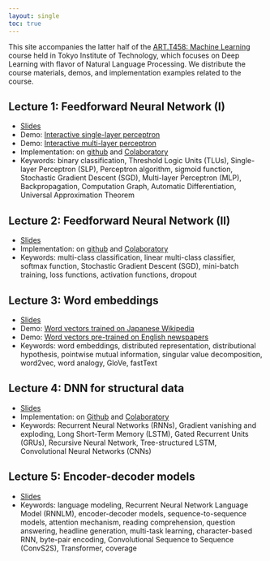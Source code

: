 ```yaml
---
layout: single
toc: true
---
```


This site accompanies the latter half of the [ART.T458: Machine Learning](http://www.ocw.titech.ac.jp/index.php?module=General&action=T0300&JWC=201804845&lang=EN) course held in Tokyo Institute of Technology, which focuses on Deep Learning with flavor of Natural Language Processing. We distribute the course materials, demos, and implementation examples related to the course.

## Lecture 1: Feedforward Neural Network (I)

+ [Slides](https://speakerdeck.com/chokkan/feedforward-neural-network-i-binary-classification)
+ Demo: [Interactive single-layer perceptron](demo-slp.html)
+ Demo: [Interactive multi-layer perceptron](demo-mlp.html)
+ Implementation: on [github](https://github.com/chokkan/deeplearning/blob/master/notebook/binary.ipynb) and [Colaboratory](https://colab.research.google.com/github/chokkan/deeplearning/blob/master/notebook/binary.ipynb)
+ Keywords: binary classification, Threshold Logic Units (TLUs), Single-layer Perceptron (SLP), Perceptron algorithm, sigmoid function, Stochastic Gradient Descent (SGD), Multi-layer Perceptron (MLP), Backpropagation, Computation Graph, Automatic Differentiation, Universal Approximation Theorem

## Lecture 2: Feedforward Neural Network (II)

+ [Slides](https://speakerdeck.com/chokkan/feedforward-neural-network-ii-multi-class-classification)
+ Implementation: on [github](https://github.com/chokkan/deeplearning/blob/master/notebook/mnist.ipynb) and [Colaboratory](https://colab.research.google.com/github/chokkan/deeplearning/blob/master/notebook/mnist.ipynb)
+ Keywords: multi-class classification, linear multi-class classifier, softmax function, Stochastic Gradient Descent (SGD), mini-batch training, loss functions, activation functions, dropout

## Lecture 3: Word embeddings

+ [Slides](https://speakerdeck.com/chokkan/word-embeddings)
+ Demo: [Word vectors trained on Japanese Wikipedia](https://github.com/chokkan/deeplearning/blob/master/notebook/word2vec_ja.ipynb)
+ Demo: [Word vectors pre-trained on English newspapers](https://github.com/chokkan/deeplearning/blob/master/notebook/word2vec_en.ipynb)
+ Keywords: word embeddings, distributed representation, distributional hypothesis, pointwise mutual information, singular value decomposition, word2vec, word analogy, GloVe, fastText

## Lecture 4: DNN for structural data

+ [Slides](https://speakerdeck.com/chokkan/dnn-for-structural-data)
+ Implementation: on [Github](https://github.com/chokkan/deeplearning/blob/master/notebook/name.ipynb) and [Colaboratory](https://colab.research.google.com/github/chokkan/deeplearning/blob/master/notebook/name.ipynb)
+ Keywords: Recurrent Neural Networks (RNNs), Gradient vanishing and exploding, Long Short-Term Memory (LSTM), Gated Recurrent Units (GRUs), Recursive Neural Network, Tree-structured LSTM, Convolutional Neural Networks (CNNs)

## Lecture 5: Encoder-decoder models

+ [Slides](https://speakerdeck.com/chokkan/encoder-decoder-models)
+ Keywords: language modeling, Recurrent Neural Network Language Model (RNNLM), encoder-decoder models, sequence-to-sequence models, attention mechanism, reading comprehension, question answering, headline generation, multi-task learning, character-based RNN, byte-pair encoding, Convolutional Sequence to Sequence (ConvS2S), Transformer, coverage
